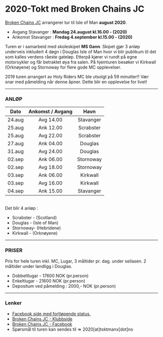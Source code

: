 # 2020-Tokt med Broken Chains JC

[Broken Chains JC](https://www.brokenchainsjc.com/) arrangerer tur til Isle of Man **august 2020**.

- Avgang Stavanger : **Mandag 24.august kl.16.00 - (2020)**
- Ankomst Stavanger : **Fredag 4.september kl.15.00 - (2020)**

Turen er i samarbeid med skoleskipet **MS Gann**. Skipet gjør 3 anløp underveis inkludert 4 døgn i Douglas Isle of Man hvor vi blir publikum til det som kalles verdens råeste gateløp. Etterpå kjører vi rundt på egne motorsykler og får betraktet øya fra salen. På hjemturen besøker vi Kirkwall (Orknøyene) og Stornoway for flere gode MC opplevelser.

2019 turen arrangert av Holy Riders MC ble utsolgt på 59 minutter!! Vær snar med påmelding når denne åpner. Dette blir en opplevelse for livet!

---

### **ANLØP**

| Dato | Ankomst / Avgang | Havn |
|:----:|:----------------:|:----:|
| 24.aug | Avg 14.00 | Stavanger |
| 25.aug | Ank 12.00 | Scrabster |
| 25.aug | Avg 22.00 | Scrabster |
| 27.aug | Ank 04.00 | Douglas |
| 31.aug | Avg 24.00 | Douglas |
| 02.sep | Ank 06.00 | Stornoway |
| 02.sep | Avg 18.00 | Stornoway |
| 03.sep | Ank 06.00 | Kirkwall |
| 03.sep | Avg 16.00 | Kirkwall |
| 04.sep | Ank 15.00 | Stavanger |

</br>
Det blir 4 anløp :

- Scrabster - (Scotland)
- Douglas - (Isle of Man)
- Stornoway- (Hebridene)
- Kirkwall - (Orknøyene)

---

### **PRISER**

Pris for hele turen inkl. MC, Lugar, 3 måltider pr. dag. under seilasen.
2 måltider under landligg i Douglas.

- Dobbeltlugar - 17600 NOK (pr.person)
- Enkeltlugar - 21600 NOK (pr.person)
- Depositum ved påmelding : 2000,- NOK (pr.person)

---

### **Lenker**

- [Facebook side med fortløpende status.](https://www.facebook.com/gannbrokenchains)
- [Broken Chains JC - Klubbside](https://www.brokenchainsjc.com/)
- [Broken Chains JC - Facebook](https://www.facebook.com/brokenchainsjc/)
- Spørsmål til turen kan sendes til => 2020[at]toktmanx[dot]no
